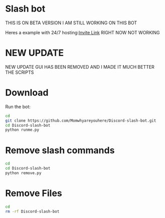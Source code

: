 # Slash bot

THIS IS ON BETA VERSION I AM STILL WORKING ON THIS BOT

Heres a example with 24/7 hosting:[Invite Link](https://discord.com/oauth2/authorize?client_id=1243571332835442791&permissions=8&scope=bot+applications.commands) RIGHT NOW NOT WORKING

# NEW UPDATE

NEW UPDATE GUI HAS BEEN REMOVED AND I MADE IT MUCH BETTER THE SCRIPTS

# Download

Run the bot:
```bash
cd
git clone https://github.com/Momwhyareyouhere/Discord-slash-bot.git
cd Discord-slash-bot
python runme.py
```

# Remove slash commands
```bash
cd
cd Discord-slash-bot
python remove.py
```

# Remove Files
```bash
cd
rm -rf Discord-slash-bot
```

